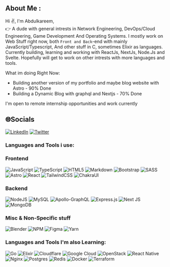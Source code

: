 ## About Me :
Hi :v:, I'm Abdulkareem,
<br>
:point_right: A dude with general intrests in Network Engineering, DevOps/Cloud Engineering, Game Development And Operating Systems.
I mostly work on Web Stuff right now, both `Front and Back`-end with mainly JavaScript/Typescript, And other stuff in C, sometimes Elixir as languages.
Currently building, learning and working with ReactJs, NextJs, Node.Js and Svelte.
Hopefully will get to work on other intrests with more languages and tools.
 
 What im doing Right Now:
  - Building another version of my portfolio and maybe blog website with Astro - 90% Done
  - Building a Dynamic Blog with graphql and Nextjs - 70% Done
 
I'm open to remote internship opportunities and work currently



## 🌐Socials
[![LinkedIn](https://img.shields.io/badge/LinkedIn-%230077B5.svg?style=for-the-badge&logo=linkedin&logoColor=white)](https://linkedin.com/in/https://linkedin.com/in/abdulkareem%20ojerinde) 
[![Twitter](https://img.shields.io/badge/Twitter-%231DA1F2.svg?style=for-the-badge&logo=Twitter&logoColor=white)](https://twitter.com/https://twitter.com/abdulkareemoj) 


### Languages and Tools i use:

### Frontend
![JavaScript](https://img.shields.io/badge/javascript-%23323330.svg?style=for-the-badge&logo=javascript&logoColor=%23F7DF1E) ![TypeScript](https://img.shields.io/badge/typescript-%23007ACC.svg?style=for-the-badge&logo=typescript&logoColor=white) ![HTML5](https://img.shields.io/badge/html5-%23E34F26.svg?style=for-the-badge&logo=html5&logoColor=white) ![Markdown](https://img.shields.io/badge/markdown-%23000000.svg?style=for-the-badge&logo=markdown&logoColor=white) ![Bootstrap](https://img.shields.io/badge/bootstrap-%23563D7C.svg?style=for-the-badge&logo=bootstrap&logoColor=white) ![SASS](https://img.shields.io/badge/SASS-hotpink.svg?style=for-the-badge&logo=SASS&logoColor=white) ![Astro](https://img.shields.io/badge/Astro-%23F24E1E.svg?style=for-the-badge&logo=Astro&logoColor=white) ![React](https://img.shields.io/badge/react-%2320232a.svg?style=for-the-badge&logo=react&logoColor=%2361DAFB) ![TailwindCSS](https://img.shields.io/badge/tailwindcss-%2338B2AC.svg?style=for-the-badge&logo=tailwind-css&logoColor=white) ![ChakraUI](https://img.shields.io/badge/chakra-%234ED1C5.svg?style=for-the-badge&logo=chakraui&logoColor=white)

### Backend
 ![NodeJS](https://img.shields.io/badge/node.js-6DA55F?style=for-the-badge&logo=node.js&logoColor=white)  ![MySQL](https://img.shields.io/badge/mysql-%2300f.svg?style=for-the-badge&logo=mysql&logoColor=white)  ![Apollo-GraphQL](https://img.shields.io/badge/-ApolloGraphQL-311C87?style=for-the-badge&logo=apollo-graphql)  ![Express.js](https://img.shields.io/badge/express.js-%23404d59.svg?style=for-the-badge&logo=express&logoColor=%2361DAFB) ![Next JS](https://img.shields.io/badge/Next-black?style=for-the-badge&logo=next.js&logoColor=white) ![MongoDB](https://img.shields.io/badge/MongoDB-%234ea94b.svg?style=for-the-badge&logo=mongodb&logoColor=white)

### Misc & Non-Specific stuff
![Blender](https://img.shields.io/badge/blender-%23F5792A.svg?style=for-the-badge&logo=blender&logoColor=white) ![NPM](https://img.shields.io/badge/NPM-%23000000.svg?style=for-the-badge&logo=npm&logoColor=white) ![Figma](https://img.shields.io/badge/figma-%23F24E1E.svg?style=for-the-badge&logo=figma&logoColor=white) ![Yarn](https://img.shields.io/badge/yarn-%232C8EBB.svg?style=for-the-badge&logo=yarn&logoColor=white)


### Languages and Tools I'm also Learning:

![Go](https://img.shields.io/badge/go-%2300ADD8.svg?style=for-the-badge&logo=go&logoColor=white) ![Elixir](https://img.shields.io/badge/elixir-%234B275F.svg?style=for-the-badge&logo=elixir&logoColor=white) ![Cloudflare](https://img.shields.io/badge/Cloudflare-F38020?style=for-the-badge&logo=Cloudflare&logoColor=white) ![Google Cloud](https://img.shields.io/badge/Google%20Cloud-%234285F4.svg?style=for-the-badge&logo=google-cloud&logoColor=white) ![OpenStack](https://img.shields.io/badge/Openstack-%23f01742.svg?style=for-the-badge&logo=openstack&logoColor=white) ![React Native](https://img.shields.io/badge/react_native-%2320232a.svg?style=for-the-badge&logo=react&logoColor=%2361DAFB) ![Nginx](https://img.shields.io/badge/nginx-%23009639.svg?style=for-the-badge&logo=nginx&logoColor=white) ![Postgres](https://img.shields.io/badge/postgres-%23316192.svg?style=for-the-badge&logo=postgresql&logoColor=white) ![Redis](https://img.shields.io/badge/redis-%23DD0031.svg?style=for-the-badge&logo=redis&logoColor=white)  ![Docker](https://img.shields.io/badge/docker-%230db7ed.svg?style=for-the-badge&logo=docker&logoColor=white) ![Terraform](https://img.shields.io/badge/terraform-%235835CC.svg?style=for-the-badge&logo=terraform&logoColor=white)

